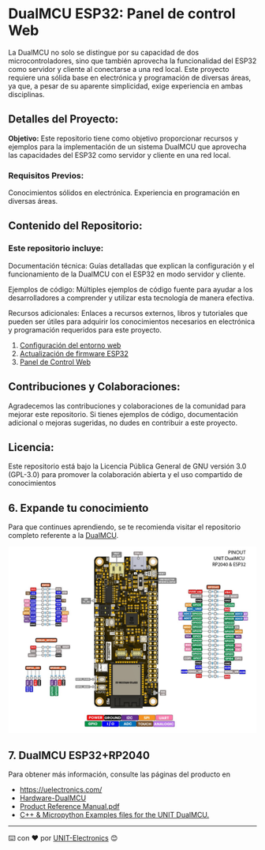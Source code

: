 # DualMCU ESP32: Panel de control Web 

La DualMCU no solo se distingue por su capacidad de dos microcontroladores, sino que también aprovecha la funcionalidad del ESP32 como servidor y cliente al conectarse a una red local. Este proyecto requiere una sólida base en electrónica y programación de diversas áreas, ya que, a pesar de su aparente simplicidad, exige experiencia en ambas disciplinas.

## Detalles del Proyecto:

**Objetivo:** Este repositorio tiene como objetivo proporcionar recursos y ejemplos para la implementación de un sistema DualMCU que aprovecha las capacidades del ESP32 como servidor y cliente en una red local.

### Requisitos Previos:

Conocimientos sólidos en electrónica.
Experiencia en programación en diversas áreas.

## Contenido del Repositorio:

### Este repositorio incluye:

Documentación técnica: Guías detalladas que explican la configuración y el funcionamiento de la DualMCU con el ESP32 en modo servidor y cliente.

Ejemplos de código: Múltiples ejemplos de código fuente para ayudar a los desarrolladores a comprender y utilizar esta tecnología de manera efectiva.

Recursos adicionales: Enlaces a recursos externos, libros y tutoriales que pueden ser útiles para adquirir los conocimientos necesarios en electrónica y programación requeridos para este proyecto.

1. [Configuración del entorno web](./Docs/Config_environment.md)
1. [Actualización de firmware ESP32](https://github.com/UNIT-Electronics/DualMCU-ESP32-MicroPython#actualizaci%C3%B3n-de-firmware)
1. [Panel de Control Web](./Docs/Panel_control_web.md)

## Contribuciones y Colaboraciones:

Agradecemos las contribuciones y colaboraciones de la comunidad para mejorar este repositorio. Si tienes ejemplos de código, documentación adicional o mejoras sugeridas, no dudes en contribuir a este proyecto.

## Licencia:

Este repositorio está bajo la Licencia Pública General de GNU versión 3.0 (GPL-3.0) para promover la colaboración abierta y el uso compartido de conocimientos

## 6. Expande tu conocimiento 

Para que continues aprendiendo, se te recomienda visitar el repositorio completo referente a la [DualMCU](https://github.com/UNIT-Electronics/DualMCU).

![DualMCU](./img/EU0002-DUALMCU%20V3.1.2.jpg)

## 7. DualMCU ESP32+RP2040 

Para obtener más información, consulte las páginas del producto en

* https://uelectronics.com/
* [Hardware-DualMCU](https://github.com/UNIT-Electronics/DualMCU/tree/main/Hardware)
* [Product Reference Manual.pdf](https://github.com/UNIT-Electronics/DualMCU/blob/main/DualMCU(Product%20Reference%20Manual).pdf)
* [C++ & Micropython Examples files for the UNIT DualMCU.](https://github.com/UNIT-Electronics/DualMCU/tree/main/Examples)


---
⌨️ con ❤️ por [UNIT-Electronics](https://github.com/UNIT-Electronics) 😊